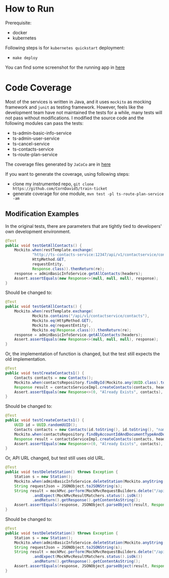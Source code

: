 # How to Run
Prerequisite:
- docker
- kubernetes

Following steps is for `kubernetes quickstart` deployment:
- `make deploy`

You can find some screenshot for the running app in [here](./resources/app/)

# Code Coverage
Most of the services is written in Java, and it uses `mockito` as mocking framework and `junit` as testing framework. However, feels like the development team have not maintained the tests for a while, many tests will not pass without modifications. I modified the source code and the following modules can pass the tests:
- ts-admin-basic-info-service
- ts-admin-user-service
- ts-cancel-service
- ts-contacts-service
- ts-route-plan-service

The coverage files generated by `JaCoCo` are in [here](./coverage/)

If you want to generate the coverage, using following steps:
- clone my instrumented repo, `git clone https://github.com/CornDavid5/train-ticket`
- generate coverage for one module, `mvn test -pl ts-route-plan-service -am`


## Modification Examples
In the original tests, there are parameters that are tightly tied to developers' own development environment.
``` java
@Test
public void testGetAllContacts() {
    Mockito.when(restTemplate.exchange(
            "http://ts-contacts-service:12347/api/v1/contactservice/contacts",
            HttpMethod.GET,
            requestEntity,
            Response.class)).thenReturn(re);
    response = adminBasicInfoService.getAllContacts(headers);
    Assert.assertEquals(new Response<>(null, null, null), response);
}
```

Should be changed to:

``` java
@Test
public void testGetAllContacts() {
    Mockito.when(restTemplate.exchange(
            Mockito.contains("/api/v1/contactservice/contacts"),
            Mockito.eq(HttpMethod.GET),
            Mockito.eq(requestEntity),
            Mockito.eq(Response.class))).thenReturn(re);
    response = adminBasicInfoService.getAllContacts(headers);
    Assert.assertEquals(new Response<>(null, null, null), response);
}
```

Or, the implementation of function is changed, but the test still expects the old implementation.

``` java
@Test
public void testCreateContacts1() {
    Contacts contacts = new Contacts();
    Mockito.when(contactsRepository.findById(Mockito.any(UUID.class).toString())).thenReturn(Optional.of(contacts));
    Response result = contactsServiceImpl.createContacts(contacts, headers);
    Assert.assertEquals(new Response<>(0, "Already Exists", contacts), result);
}
```

Should be changed to:

``` java
@Test
public void testCreateContacts1() {
    UUID id = UUID.randomUUID();
    Contacts contacts = new Contacts(id.toString(), id.toString(), "name", 1, "12", "10001");
    Mockito.when(contactsRepository.findByAccountIdAndDocumentTypeAndDocumentType(id.toString(), "12", 1)).thenReturn(contacts);
    Response result = contactsServiceImpl.createContacts(contacts, headers);
    Assert.assertEquals(new Response<>(0, "Already Exists", contacts), result);
}
```

Or, API URL changed, but test still uses old URL.

``` java
@Test
public void testDeleteStation() throws Exception {
    Station s = new Station();
    Mockito.when(adminBasicInfoService.deleteStation(Mockito.anyString(), Mockito.any(HttpHeaders.class))).thenReturn(response);
    String requestJson = JSONObject.toJSONString(s);
    String result = mockMvc.perform(MockMvcRequestBuilders.delete("/api/v1/adminbasicservice/adminbasic/stations").contentType(MediaType.APPLICATION_JSON).content(requestJson))
            .andExpect(MockMvcResultMatchers.status().isOk())
            .andReturn().getResponse().getContentAsString();
    Assert.assertEquals(response, JSONObject.parseObject(result, Response.class));
}
```

Should be changed to:

``` java
@Test
public void testDeleteStation() throws Exception {
    Station s = new Station();
    Mockito.when(adminBasicInfoService.deleteStation(Mockito.anyString(), Mockito.any(HttpHeaders.class))).thenReturn(response);
    String requestJson = JSONObject.toJSONString(s);
    String result = mockMvc.perform(MockMvcRequestBuilders.delete("/api/v1/adminbasicservice/adminbasic/stations/id").contentType(MediaType.APPLICATION_JSON).content(requestJson))
            .andExpect(MockMvcResultMatchers.status().isOk())
            .andReturn().getResponse().getContentAsString();
    Assert.assertEquals(response, JSONObject.parseObject(result, Response.class));
}
```

